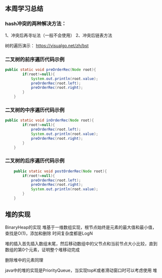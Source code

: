 ## 本周学习总结

### hash冲突的两种解决方法： 
1、冲突后再寻址法（一般不会使用）
2、冲突后链表方法



树的遍历演示： 
https://visualgo.net/zh/bst

### 二叉树的前序遍历代码示例

```java
public static void preOrderRec(Node root){
		if(root!=null){
			System.out.println(root.value);
			preOrderRec(root.left);
			preOrderRec(root.right);
		}
	}
```

### 二叉树的中序遍历代码示例
```java
public static void inOrderRec(Node root){
		if(root!=null){
			preOrderRec(root.left);
			System.out.println(root.value);
			preOrderRec(root.right);
		}
	}
```

### 二叉树的后序遍历代码示例
```java
	public static void postOrderRec(Node root){
		if(root!=null){
			preOrderRec(root.left);
			preOrderRec(root.right);
			System.out.println(root.value);
		}
	}
```

## 堆的实现

BinaryHeap的实现
堆基于一维数组实现，根节点始终是元素的最大值和最小值，查找是O(1)，添加和删除
时间复杂度都是LogN

堆的插入首先插入数组末尾，然后移动数组中的父节点和当前节点大小比较，直到
数组的第0个元素，证明整个堆移动完成

删除堆中的元素同理

java中的堆的实现是PriorityQueue，当实现topK或者滑动窗口时可以考虑使用
堆

